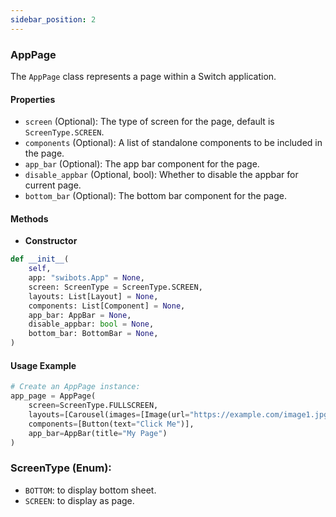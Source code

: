 ```yaml
---
sidebar_position: 2
---
```


### AppPage

The `AppPage` class represents a page within a Switch application.

#### Properties

- `screen` (Optional): The type of screen for the page, default is `ScreenType.SCREEN`.
- `components` (Optional): A list of standalone components to be included in the page.
- `app_bar` (Optional): The app bar component for the page.
- `disable_appbar` (Optional, bool): Whether to disable the appbar for current page.
- `bottom_bar` (Optional): The bottom bar component for the page.

#### Methods

- **Constructor**

```python
def __init__(
    self,
    app: "swibots.App" = None,
    screen: ScreenType = ScreenType.SCREEN,
    layouts: List[Layout] = None,
    components: List[Component] = None,
    app_bar: AppBar = None,
    disable_appbar: bool = None,
    bottom_bar: BottomBar = None,
)
```

#### Usage Example

```python
# Create an AppPage instance:
app_page = AppPage(
    screen=ScreenType.FULLSCREEN,
    layouts=[Carousel(images=[Image(url="https://example.com/image1.jpg")])],
    components=[Button(text="Click Me")],
    app_bar=AppBar(title="My Page")
)
```

### ScreenType (Enum):
- `BOTTOM`: to display bottom sheet.
- `SCREEN`: to display as page.